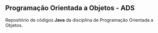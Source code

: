 ## Programação Orientada a Objetos - ADS
Repositório de códigos **Java** da disciplina de Programação Orientada a Objetos.
